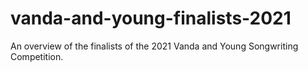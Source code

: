 # vanda-and-young-finalists-2021
 An overview of the finalists of the 2021 Vanda and Young Songwriting Competition.
